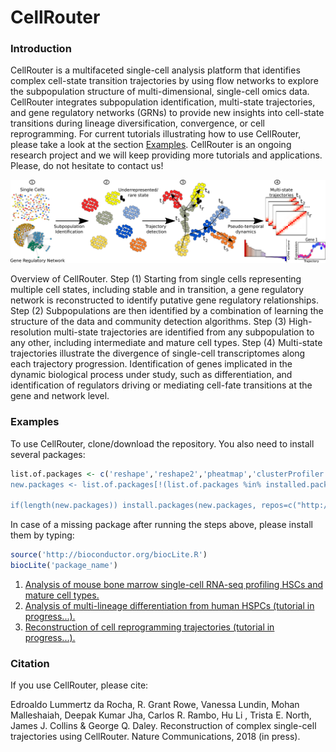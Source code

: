 # CellRouter

### Introduction
CellRouter is a multifaceted single-cell analysis platform that identifies complex cell-state transition trajectories by using flow networks to explore the subpopulation structure of multi-dimensional, single-cell omics data. CellRouter integrates subpopulation identification, multi-state trajectories, and gene regulatory networks (GRNs) to provide new insights into cell-state transitions during lineage diversification, convergence, or cell reprogramming. For current tutorials illustrating how to use CellRouter, please take a look at the section [Examples](#example). CellRouter is an ongoing research project and we will keep providing more tutorials and applications. Please, do not hesitate to contact us!

![](imgs/Figure_1.png)

Overview of CellRouter. Step (1) Starting from single cells representing multiple cell states, including stable and in transition, a gene regulatory network is reconstructed to identify putative gene regulatory relationships. Step (2) Subpopulations are then identified by a combination of learning the structure of the data and community detection algorithms. Step (3) High-resolution multi-state trajectories are identified from any subpopulation to any other, including intermediate and mature cell types. Step (4) Multi-state trajectories illustrate the divergence of single-cell transcriptomes along each trajectory progression. Identification of genes implicated in the dynamic biological process under study, such as differentiation, and identification of regulators driving or mediating cell-fate transitions at the gene and network level.

### <a name="example">Examples</a>
To use CellRouter, clone/download the repository. You also need to install several packages:
```R
list.of.packages <- c('reshape','reshape2','pheatmap','clusterProfiler','ReactomePA','plotrix','tsne','igraph','ggplot2,"DESeq",'mclust','grid','scde','gplots','genefilter', 'Rtsne', 'DESeq2')
new.packages <- list.of.packages[!(list.of.packages %in% installed.packages()[,"Package"])]

if(length(new.packages)) install.packages(new.packages, repos=c("http://cran.rstudio.com/", "https://bioconductor.org/biocLite.R"))
```
In case of a missing package after running the steps above, please install them by typing:
```R
source('http://bioconductor.org/biocLite.R')
biocLite('package_name')
```
 1. [Analysis of mouse bone marrow single-cell RNA-seq profiling HSCs and mature cell types.](https://github.com/edroaldo/cellrouter/tree/master/stemid/StemID_BM_CellRouter.md)
 2. [Analysis of multi-lineage differentiation from human HSPCs (tutorial in progress...).](https://github.com/edroaldo/cellrouter/stemnet/tutorial2.html)
 3. [Reconstruction of cell reprogramming trajectories (tutorial in progress...).](https://github.com/edroaldo/cellrouter/stemnet/tutorial3.html)


### Citation
If you use CellRouter, please cite:

Edroaldo Lummertz da Rocha, R. Grant Rowe, Vanessa Lundin, Mohan Malleshaiah, Deepak Kumar Jha, Carlos R. Rambo, Hu Li , Trista E. North, James J. Collins & George Q. Daley. Reconstruction of complex single-cell trajectories using CellRouter. Nature Communications, 2018 (in press).
